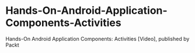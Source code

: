 # Hands-On-Android-Application-Components-Activities
Hands-On Android Application Components: Activities [Video], published by Packt
